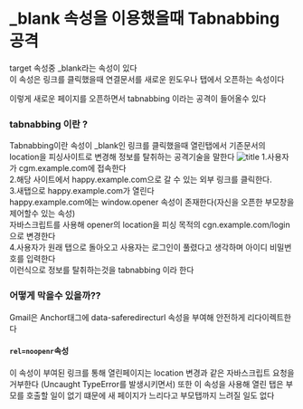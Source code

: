 # \_blank 속성을 이용했을때 Tabnabbing 공격

target 속성중 \_blank라는 속성이 있다  
이 속성은 링크를 클릭했을때 연결문서를 새로운 윈도우나 탭에서 오픈하는 속성이다

이렇게 새로운 페이지를 오픈하면서 tabnabbing 이라는 공격이 들어올수 있다

### tabnabbing 이란 ?

Tabnabbing이란 속성이 \_blank인 링크를 클릭했을때 열린탭에서 기존문서의 location을 피싱사이트로 변경해 정보를 탈취하는 공격기술을 말한다
![title](https://blog.coderifleman.com/images/tabnabbing_attack_and_noopener/tab-nabbing.01.svg) 1.사용자가 cgm.example.com에 접속한다  
2.해당 사이트에서 happy.example.com으로 갈 수 있는 외부 링크를 클릭한다.  
3.새탭으로 happy.example.com가 열린다  
happy.example.com에는 window.opener 속성이 존재한다(자신을 오픈한 부모창을 제어할수 있는 속성)  
자바스크립트를 사용해 opener의 location을 피싱 목적의 cgn.example.com/login 으로 변경한다  
4.사용자가 원래 탭으로 돌아오고 사용자는 로그인이 풀렸다고 생각하며 아이디 비밀번호를 입력한다  
이런식으로 정보를 탈취하는것을 tabnabbing 이라 한다

### 어떻게 막을수 있을까??

Gmail은 Anchor태그에 data-saferedirecturl 속성을 부여해 안전하게 리다이렉트한다

#### `rel=noopenr`속성

이 속성이 부여된 링크를 통해 열린페이지는 location 변경과 같은 자바스크립트 요청을 거부한다 (Uncaught TypeError를 발생시키면서) 또한 이 속성을 사용해 열린 탭은 부모를 호출할 일이 없기 떄문에 새 페이지가 느리다고 부모탭까지 느려질 일도 없다
